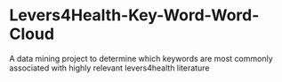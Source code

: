 # Levers4Health-Key-Word-Word-Cloud
A data mining project to determine which keywords are most commonly associated with highly relevant levers4health literature
